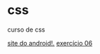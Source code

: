 # css
 curso de css

<a href="../projetoandroid">site do android!.<a>
<a href="ex006">exercício 06 </a>
